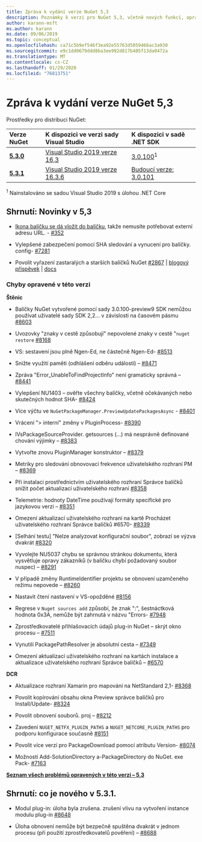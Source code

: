 ```yaml
---
title: Zpráva k vydání verze NuGet 5,3
description: Poznámky k verzi pro NuGet 5,3, včetně nových funkcí, oprav chyb a chcete odeslat obecnou.
author: karann-msft
ms.author: karann
ms.date: 09/06/2019
ms.topic: conceptual
ms.openlocfilehash: ca71c5b9ef546f3ea92e55763d5059466ac3a930
ms.sourcegitcommit: e9c1dd0679ddd8ba3ee992d817b405f13da0472a
ms.translationtype: MT
ms.contentlocale: cs-CZ
ms.lasthandoff: 01/29/2020
ms.locfileid: "76813751"
---
```

# <a name="nuget-53-release-notes"></a>Zpráva k vydání verze NuGet 5,3

Prostředky pro distribuci NuGet:

| Verze NuGet | K dispozici ve verzi sady Visual Studio| K dispozici v sadě .NET SDK|
|:---|:---|:---|
| [**5.3.0**](https://nuget.org/downloads) | [Visual Studio 2019 verze 16,3](https://visualstudio.microsoft.com/downloads/) | [3.0.100](https://dotnet.microsoft.com/download/dotnet-core/3.0)<sup>1</sup> |
| [**5.3.1**](https://nuget.org/downloads) | [Visual Studio 2019 verze 16.3.6](https://visualstudio.microsoft.com/downloads/) | [Budoucí verze: 3.0.101](https://dotnet.microsoft.com/download/dotnet-core/3.0) |

<sup>1</sup> Nainstalováno se sadou Visual Studio 2019 s úlohou .NET Core

## <a name="summary-whats-new-in-53"></a>Shrnutí: Novinky v 5,3

* [Ikona balíčku se dá vložit do balíčku](../reference/msbuild-targets.md#packing-an-icon-image-file), takže nemusíte potřebovat externí adresu URL. - [#352](https://github.com/NuGet/Home/issues/352)

* Vylepšené zabezpečení pomocí SHA sledování a vynucení pro balíčky. config- [#7281](https://github.com/NuGet/Home/issues/7281)

* Povolit vyřazení zastaralých a starších balíčků NuGet [#2867](https://github.com/NuGet/Home/issues/2867) | [blogový příspěvek](https://devblogs.microsoft.com/nuget/deprecating-packages-on-nuget-org/) | [docs](../nuget-org/deprecate-packages.md)

### <a name="issues-fixed-in-this-release"></a>Chyby opravené v této verzi

**Štěnic**

* Balíčky NuGet vytvořené pomocí sady 3.0.100-preview9 SDK nemůžou používat uživatelé sady SDK 2,2... v závislosti na časovém pásmu [#8603](https://github.com/NuGet/Home/issues/8603)

* Uvozovky "znaky v cestě způsobují" nepovolené znaky v cestě "`nuget restore` [#8168](https://github.com/NuGet/Home/issues/8168)

* VS: sestavení jsou plně Ngen-Ed, ne částečně Ngen-Ed- [#8513](https://github.com/NuGet/Home/issues/8513)

* Snižte využití paměti (odhlášení odběru událostí) – [#8471](https://github.com/NuGet/Home/issues/8471)

* Zpráva "Error_UnableToFindProjectInfo" není gramaticky správná – [#8441](https://github.com/NuGet/Home/issues/8441)

* Vylepšení NU1403 – ověřte všechny balíčky, včetně očekávaných nebo skutečných hodnot SHA- [#8424](https://github.com/NuGet/Home/issues/8424)

* Více výčtu ve `NuGetPackageManager.PreviewUpdatePackagesAsync` - [#8401](https://github.com/NuGet/Home/issues/8401)

* Vrácení "> interní" změny v PluginProcess- [#8390](https://github.com/NuGet/Home/issues/8390)

* IVsPackageSourceProvider. getsources (...) má nesprávně definované chování výjimky – [#8383](https://github.com/NuGet/Home/issues/8383)

* Vytvořte znovu PluginManager konstruktor – [#8379](https://github.com/NuGet/Home/issues/8379)

* Metriky pro sledování obnovovací frekvence uživatelského rozhraní PM – [#8369](https://github.com/NuGet/Home/issues/8369)

* Při instalaci prostřednictvím uživatelského rozhraní Správce balíčků snížit počet aktualizací uživatelského rozhraní [#8358](https://github.com/NuGet/Home/issues/8358)

* Telemetrie: hodnoty DateTime používají formáty specifické pro jazykovou verzi – [#8351](https://github.com/NuGet/Home/issues/8351)

* Omezení aktualizací uživatelského rozhraní na kartě Procházet uživatelského rozhraní Správce balíčků #6570- [#8339](https://github.com/NuGet/Home/issues/8339)

* [Selhání testu] "Nelze analyzovat konfigurační soubor", zobrazí se výzva dvakrát [#8320](https://github.com/NuGet/Home/issues/8320)

* Vyvolejte NU5037 chybu se správnou stránkou dokumentu, která vysvětluje opravy zákazníků (v balíčku chybí požadovaný soubor nuspec) – [#8291](https://github.com/NuGet/Home/issues/8291)

* V případě změny RuntimeIdentifier projektu se obnovení uzamčeného režimu nepovede – [#8260](https://github.com/NuGet/Home/issues/8260)

* Nastavit čtení nastavení v VS-opožděné [#8156](https://github.com/NuGet/Home/issues/8156)

* Regrese v `Nuget sources add` způsobí, že znak ":", šestnáctková hodnota 0x3A, nemůže být zahrnutá v názvu "Errors- [#7948](https://github.com/NuGet/Home/issues/7948)

* Zprostředkovatelé přihlašovacích údajů plug-in NuGet – skrýt okno procesu – [#7511](https://github.com/NuGet/Home/issues/7511)

* Vynutilí PackagePathResolver je absolutní cesta – [#7349](https://github.com/NuGet/Home/issues/7349)

* Omezení aktualizací uživatelského rozhraní na kartách instalace a aktualizace uživatelského rozhraní Správce balíčků – [#6570](https://github.com/NuGet/Home/issues/6570)

**DCR**

* Aktualizace rozhraní Xamarin pro mapování na NetStandard 2,1- [#8368](https://github.com/NuGet/Home/issues/8368)

* Povolit kopírování obsahu okna Preview správce balíčků pro Install/Update- [#8324](https://github.com/NuGet/Home/issues/8324)

* Povolit obnovení souborů. proj – [#8212](https://github.com/NuGet/Home/issues/8212)

* Zavedení `NUGET_NETFX_PLUGIN_PATHS` a `NUGET_NETCORE_PLUGIN_PATHS` pro podporu konfigurace současně [#8151](https://github.com/NuGet/Home/issues/8151)

* Povolit více verzí pro PackageDownload pomocí atributu Version- [#8074](https://github.com/NuGet/Home/issues/8074)

* Možnosti Add-SolutionDirectory a-PackageDirectory do NuGet. exe Pack- [#7163](https://github.com/NuGet/Home/issues/7163)

**[Seznam všech problémů opravených v této verzi – 5,3](https://github.com/nuget/home/issues?q=is%3Aissue+is%3Aclosed+milestone%3A%225.3")**

## <a name="summary-whats-new-in-531"></a>Shrnutí: co je nového v 5.3.1.

* Modul plug-in: úloha byla zrušena. zrušení vlivu na vytvoření instance modulu plug-in [#8648](https://github.com/NuGet/Home/issues/8648)

* Úloha obnovení nemůže být bezpečně spuštěna dvakrát v jednom procesu (při použití zprostředkovatelů pověření) – [#8688](https://github.com/NuGet/Home/issues/8688)
